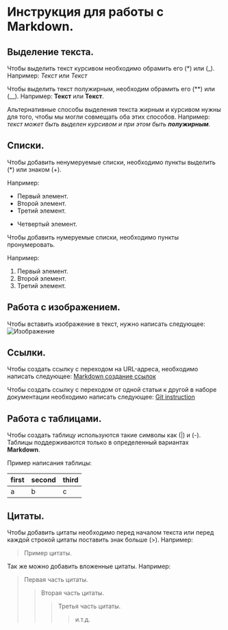 # Инструкция для работы с **Markdown**.

## Выделение текста.

Чтобы выделить текст курсивом необходимо обрамить его (*) или (_). Например: *Текст* или _Текст_

Чтобы выделить текст полужирным, необходим обрамить его (**) или (__). Например: **Текст** или __Текст__.

Альтернативные способы выделения текста жирным и курсивом нужны для того, чтобы мы могли совмещать оба этих способов. Например: 
_текст может быть выделен курсивом и при этом быть **полужирным**._

## Списки.

Чтобы добавить ненумеруемые списки, необходимо пункты выделить (*) или знаком (+).

Например:
* Первый элемент.
* Второй элемент.
* Третий элемент.
+ Четвертый элемент.

Чтобы добавить нумеруемые списки, необходимо пункты пронумеровать.

Например:
1. Первый элемент.
2. Второй элемент.
3. Третий элемент.

## Работа с изображением.

Чтобы вставить изображение в текст, нужно написать следующее:
![Изображение](images.png)

## Ссылки.

Чтобы создать ссылку с переходом на URL-адреса, необходимо написать следующее:
[Markdown создание ссылок](https://docs.microsoft.com/ru-ru/contribute/how-to-write-links)

Чтобы создать ссылку с переходом от одной статьи к другой в наборе документации необходимо написать следующее:
[Git instruction](#выделение-текста)

## Работа с таблицами.

Чтобы создать таблицу используются такие символы как (|) и (-). Таблицы поддерживаются только в определенный вариантах **Markdown**.

Пример написания таблицы:

first | second | third
--- | --- | ---
a | b | c

## Цитаты.

Чтобы добавить цитаты необходимо перед началом текста или перед каждой строкой цитаты поставить знак больше (>). Например:
>Пример цитаты.

Так же можно добавить вложенные цитаты. Например:
>Первая часть цитаты.
>>Вторая часть цитаты.
>>>Третья часть цитаты.
>>>> и.т.д.